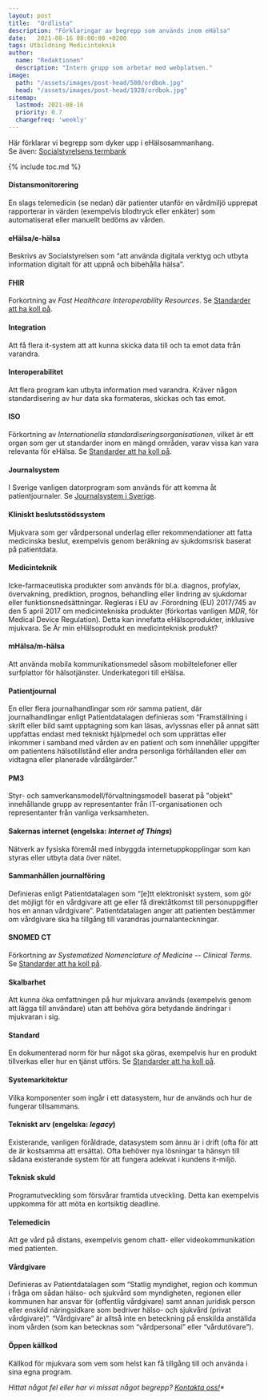 ```yaml
---
layout: post
title:  "Ordlista"
description: "Förklaringar av begrepp som används inom eHälsa"
date:   2021-08-16 08:00:00 +0200
tags: Utbildning Medicinteknik
author:
  name: "Redaktionen"
  description: "Intern grupp som arbetar med webplatsen."
image:
  path: "/assets/images/post-head/500/ordbok.jpg"
  head: "/assets/images/post-head/1920/ordbok.jpg"
sitemap:
  lastmod: 2021-08-16
  priority: 0.7
  changefreq: 'weekly'
---
```

Här förklarar vi begrepp som dyker upp i eHälsosammanhang.\
Se även: [Socialstyrelsens termbank](https://termbank.socialstyrelsen.se/)

{% include toc.md %}

#### Distansmonitorering
En slags telemedicin (se nedan) där patienter utanför en vårdmiljö upprepat rapporterar in värden (exempelvis blodtryck eller enkäter) som automatiserat eller manuellt bedöms av vården.

#### eHälsa/e-hälsa
Beskrivs av Socialstyrelsen som “att använda digitala verktyg och utbyta information digitalt för att uppnå och bibehålla hälsa”.

#### FHIR
Forkortning av _Fast Healthcare Interoperability Resources_. Se [Standarder att ha koll på](/2021/07/31/standarder.html).

#### Integration
Att få flera it-system att att kunna skicka data till och ta emot data från varandra.

#### Interoperabilitet
Att flera program kan utbyta information med varandra. Kräver någon standardisering av hur data ska formateras, skickas och tas emot.

#### ISO
Förkortning av _Internationella standardiseringsorganisationen_, vilket är ett organ som ger ut standarder inom en mängd områden, varav vissa kan vara relevanta för eHälsa. Se [Standarder att ha koll på](/2021/07/31/standarder.html).

#### Journalsystem
I Sverige vanligen datorprogram som används för att komma åt patientjournaler. Se [Journalsystem i Sverige](/2021/07/30/journalsystem.html).

#### Kliniskt beslutsstödssystem
Mjukvara som ger vårdpersonal underlag eller rekommendationer att fatta medicinska beslut, exempelvis genom beräkning av sjukdomsrisk baserat på patientdata.

#### Medicinteknik
Icke-farmaceutiska produkter som används för bl.a. diagnos, profylax, övervakning, prediktion, prognos, behandling eller lindring av sjukdomar eller funktionsnedsättningar. Regleras i EU av .Förordning (EU) 2017/745 av den 5 april 2017 om medicintekniska produkter (förkortas vanligen _MDR_, för Medical Device Regulation). Detta kan innefatta eHälsoprodukter, inklusive mjukvara. Se Är min eHälsoprodukt en medicinteknisk produkt?

#### mHälsa/m-hälsa
Att använda mobila kommunikationsmedel såsom mobiltelefoner eller surfplattor för hälsotjänster. Underkategori till eHälsa.

#### Patientjournal
En eller flera journalhandlingar som rör samma patient, där journalhandlingar enligt Patientdatalagen definieras som “Framställning i skrift eller bild samt upptagning som kan läsas, avlyssnas eller på annat sätt uppfattas endast med tekniskt hjälpmedel och som upprättas eller inkommer i samband med vården av en patient och som innehåller uppgifter om patientens hälsotillstånd eller andra personliga förhållanden eller om vidtagna eller planerade vårdåtgärder.”

#### PM3
Styr- och samverkansmodell/förvaltningsmodell baserat på "objekt" innehållande grupp av representanter från IT-organisationen och representanter från vanliga verksamheten.

#### Sakernas internet (engelska: _Internet of Things_)
Nätverk av fysiska föremål med inbyggda internetuppkopplingar som kan styras eller utbyta data över nätet.

#### Sammanhållen journalföring
Definieras enligt Patientdatalagen som “[e]tt elektroniskt system, som gör det möjligt för en vårdgivare att ge eller få direktåtkomst till personuppgifter hos en annan vårdgivare”. Patientdatalagen anger att patienten bestämmer om vårdgivare ska ha tillgång till varandras journalanteckningar.

#### SNOMED CT
Förkortning av _Systematized Nomenclature of Medicine -- Clinical Terms_. Se [Standarder att ha koll på](/2021/07/31/standarder.html).

#### Skalbarhet
Att kunna öka omfattningen på hur mjukvara används (exempelvis genom att lägga till användare) utan att behöva göra betydande ändringar i mjukvaran i sig.

#### Standard
En dokumenterad norm för hur något ska göras, exempelvis hur en produkt tillverkas eller hur en tjänst utförs. Se [Standarder att ha koll på](/2021/07/31/standarder.html).

#### Systemarkitektur
Vilka komponenter som ingår i ett datasystem, hur de används och hur de fungerar tillsammans.

#### Tekniskt arv (engelska: _legacy_)
Existerande, vanligen föråldrade, datasystem som ännu är i drift (ofta för att de är kostsamma att ersätta). Ofta behöver nya lösningar ta hänsyn till sådana existerande system för att fungera adekvat i kundens it-miljö.

#### Teknisk skuld
Programutveckling som försvårar framtida utveckling. Detta kan exempelvis uppkomma för att möta en kortsiktig deadline.

#### Telemedicin
Att ge vård på distans, exempelvis genom chatt- eller videokommunikation med patienten.

#### Vårdgivare
Definieras av Patientdatalagen som “Statlig myndighet, region och kommun i fråga om sådan hälso- och sjukvård som myndigheten, regionen eller kommunen har ansvar för (offentlig vårdgivare) samt annan juridisk person eller enskild näringsidkare som bedriver hälso- och sjukvård (privat vårdgivare)”. “Vårdgivare” är alltså inte en beteckning på enskilda anställda inom vården (som kan betecknas som “vårdpersonal” eller “vårdutövare”).

#### Öppen källkod
Källkod för mjukvara som vem som helst kan få tillgång till och använda i sina egna program.

_Hittat något fel eller har vi missat något begrepp? [Kontakta oss!](/index.html#form-message)*_
